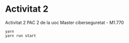 Activitat 2
===========

Activitat 2 PAC 2 de la uoc Master ciberseguretat - M1.770 
```
yarn
yarn run start
```

